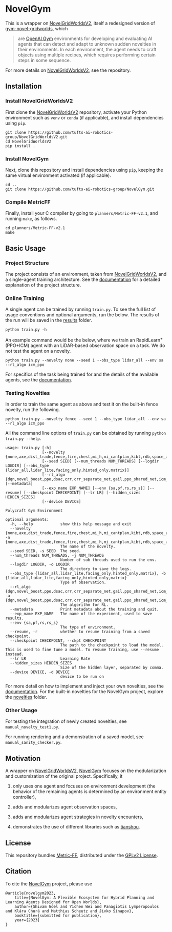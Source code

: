 # NovelGym

This is a wrapper on [NovelGridWorldsV2](https://github.com/tufts-ai-robotics-group/NovelGridWorldsV2), itself a redesigned version of [gym-novel-gridworlds](https://github.com/gtatiya/gym-novel-gridworlds), which

> are [OpenAI Gym](https://github.com/openai/gym) environments for developing and evaluating AI agents that can detect and adapt to unknown sudden novelties in their environments. In each environment, the agent needs to craft objects using multiple recipes, which requires performing certain steps in some sequence.

For more details on [NovelGridWorldsV2](https://github.com/tufts-ai-robotics-group/NovelGridWorldsV2), see the repository.

## Installation

### Install NovelGridWorldsV2

First clone the [NovelGridWorldsV2](https://github.com/tufts-ai-robotics-group/NovelGridWorldsV2) repository, activate your Python environment such as `venv` or `conda` (if applicable), and install dependencies using `pip`.

```
git clone https://github.com/tufts-ai-robotics-group/NovelGridWorldsV2.git
cd NovelGridWorldsV2
pip install .
```

### Install NovelGym

Next, clone this repository and install dependencies using `pip`, keeping the same virtual environment activated (if applicable).

```
cd ..
git clone https://github.com/tufts-ai-robotics-group/NovelGym.git
```

### Compile MetricFF

Finally, install your C compiler by going to `planners/Metric-FF-v2.1`, and running `make`, as follows.

```
cd planners/Metric-FF-v2.1
make
```

## Basic Usage

### Project Structure

The project consists of an environment, taken from [NovelGridWorldsV2](https://github.com/tufts-ai-robotics-group/NovelGridWorldsV2), and a single-agent training architecture. See the [documentation](https://clarech712.github.io/ng-website/) for a detailed explanation of the project structure.

### Online Training

A single agent can be trained by running `train.py`. To see the full list of usage conventions and optional arguments, run the below. The results of the run will be saved in the [results](results) folder.

```
python train.py -h
```

An example command would be the below, where we train an RapidLearn<sup>+</sup>(PPO+ICM) agent with an LiDAR-based observation space on a task. We do not test the agent on a novelty.

```
python train.py --novelty none --seed 1 --obs_type lidar_all --env sa --rl_algo icm_ppo
```

For specifics of the task being trained for and the details of the available agents, see the [documentation](https://clarech712.github.io/ng-website/).

### Testing Novelties

In order to train the same agent as above and test it on the built-in fence novelty, run the following.

```
python train.py --novelty fence --seed 1 --obs_type lidar_all --env sa --rl_algo icm_ppo
```

All the command line options of `train.py` can be obtained by running `python train.py --help`.

```
usage: train.py [-h]
                [--novelty {none,axe,dist_trade,fence,fire,chest,mi_h,mi_cantplan,kibt,rdb,space_ar_hard,space_ar,moving_traders,busy_traders,multi_rooms}]
                [--seed SEED] [--num_threads NUM_THREADS] [--logdir LOGDIR] [--obs_type {lidar_all,lidar_lite,facing_only,hinted_only,matrix}]
                [--rl_algo {dqn,novel_boost,ppo,dsac,crr,crr_separate_net,gail,ppo_shared_net,icm_ppo,icm_ppo_shared_net}] [--metadata]
                [--exp_name EXP_NAME] [--env {sa,pf,rs,rs_s}] [--resume] [--checkpoint CHECKPOINT] [--lr LR] [--hidden_sizes HIDDEN_SIZES]
                [--device DEVICE]

Polycraft Gym Environment

optional arguments:
  -h, --help            show this help message and exit
  --novelty {none,axe,dist_trade,fence,fire,chest,mi_h,mi_cantplan,kibt,rdb,space_ar_hard,space_ar,moving_traders,busy_traders,multi_rooms}, -n {none,axe,dist_trade,fence,fire,chest,mi_h,mi_cantplan,kibt,rdb,space_ar_hard,space_ar,moving_traders,busy_traders,multi_rooms}
                        The name of the novelty.
  --seed SEED, -s SEED  The seed.
  --num_threads NUM_THREADS, -j NUM_THREADS
                        Number of sub threads used to run the env.
  --logdir LOGDIR, -o LOGDIR
                        The directory to save the logs.
  --obs_type {lidar_all,lidar_lite,facing_only,hinted_only,matrix}, -b {lidar_all,lidar_lite,facing_only,hinted_only,matrix}
                        Type of observation.
  --rl_algo {dqn,novel_boost,ppo,dsac,crr,crr_separate_net,gail,ppo_shared_net,icm_ppo,icm_ppo_shared_net}, -a {dqn,novel_boost,ppo,dsac,crr,crr_separate_net,gail,ppo_shared_net,icm_ppo,icm_ppo_shared_net}
                        The algorithm for RL.
  --metadata            Print metadata about the training and quit.
  --exp_name EXP_NAME   The name of the experiment, used to save results.
  --env {sa,pf,rs,rs_s}
                        The type of environment.
  --resume, -r          whether to resume training from a saved checkpoint.
  --checkpoint CHECKPOINT, --ckpt CHECKPOINT
                        The path to the checkpoint to load the model. This is used to fine tune a model. To resume training, use --resume instead.
  --lr LR               Learning Rate
  --hidden_sizes HIDDEN_SIZES
                        Size of the hidden layer, separated by comma.
  --device DEVICE, -d DEVICE
                        device to be run on
```

For more detail on how to implement and inject your own novelties, see the [documentation](https://clarech712.github.io/ng-website/). For the built-in novelties for the NovelGym project, explore the [novelties](novelties) folder.

### Other Usage

For testing the integration of newly created novelties, see `manual_novelty_test1.py`.

For running rendering and a demonstration of a saved model, see `manual_sanity_checker.py`.

## Motivation

A wrapper on [NovelGridWorldsV2](https://github.com/tufts-ai-robotics-group/NovelGridWorldsV2), [NovelGym](https://github.com/tufts-ai-robotics-group/NovelGym) focuses on the modularization and customization of the original project. Specifically, it

1. only uses one agent and focuses on environment development (the behavior of the remaining agents is determined by an environment entity controller),

2. adds and modularizes agent observation spaces,

3. adds and modularizes agent strategies in novelty encounters,

4. demonstrates the use of different libraries such as [tianshou](https://tianshou.readthedocs.io/en/master/).

## License

This repository bundles [Metric-FF](https://fai.cs.uni-saarland.de/hoffmann/metric-ff.html), distributed under the [GPLv2 License](https://www.gnu.org/licenses/old-licenses/gpl-2.0.en.html).

## Citation

To cite the [NovelGym](https://clarech712.github.io/ng-website/) project, please use

```
@article{novelgym2023,
    title={NovelGym: A Flexible Ecosystem for Hybrid Planning and Learning Agents Designed for Open Worlds},
    author={Shivam Goel and Yichen Wei and Panagiotis Lymperopoulos and Klára Churá and Matthias Scheutz and Jivko Sinapov},
    booktitle={submitted for publication},
    year={2023}
}
```

